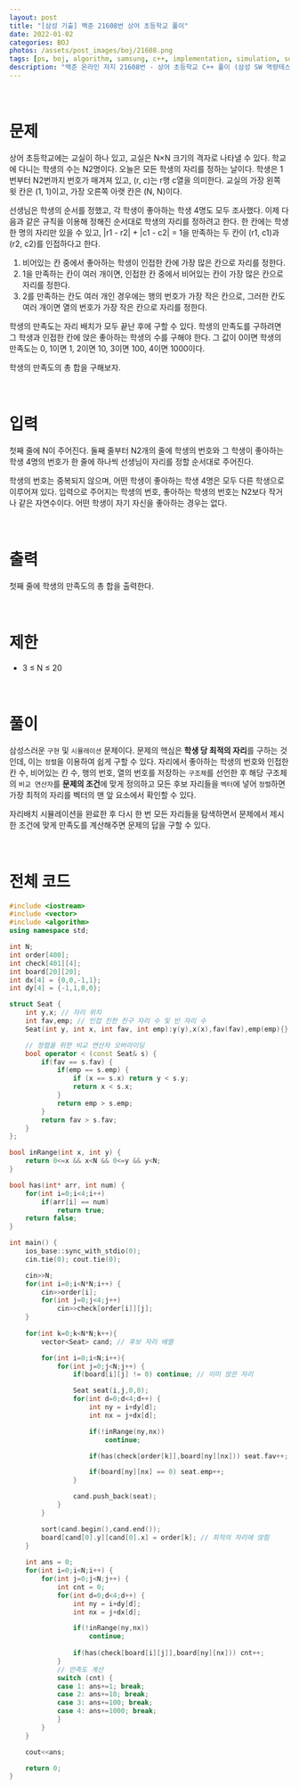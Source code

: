```yaml
---
layout: post
title: "[삼성 기출] 백준 21608번 상어 초등학교 풀이"
date: 2022-01-02
categories: BOJ
photos: /assets/post_images/boj/21608.png
tags: [ps, boj, algorithm, samsung, c++, implementation, simulation, sort]
description: "백준 온라인 저지 21608번 - 상어 초등학교 C++ 풀이 (삼성 SW 역량테스트 기출)"
---
```


<br>

# 문제

상어 초등학교에는 교실이 하나 있고, 교실은 N×N 크기의 격자로 나타낼 수 있다. 학교에 다니는 학생의 수는 N2명이다. 오늘은 모든 학생의 자리를 정하는 날이다. 학생은 1번부터 N2번까지 번호가 매겨져 있고, (r, c)는 r행 c열을 의미한다. 교실의 가장 왼쪽 윗 칸은 (1, 1)이고, 가장 오른쪽 아랫 칸은 (N, N)이다.

선생님은 학생의 순서를 정했고, 각 학생이 좋아하는 학생 4명도 모두 조사했다. 이제 다음과 같은 규칙을 이용해 정해진 순서대로 학생의 자리를 정하려고 한다. 한 칸에는 학생 한 명의 자리만 있을 수 있고, |r1 - r2| + |c1 - c2| = 1을 만족하는 두 칸이 (r1, c1)과 (r2, c2)를 인접하다고 한다.

1. 비어있는 칸 중에서 좋아하는 학생이 인접한 칸에 가장 많은 칸으로 자리를 정한다.
2. 1을 만족하는 칸이 여러 개이면, 인접한 칸 중에서 비어있는 칸이 가장 많은 칸으로 자리를 정한다.
3. 2를 만족하는 칸도 여러 개인 경우에는 행의 번호가 가장 작은 칸으로, 그러한 칸도 여러 개이면 열의 번호가 가장 작은 칸으로 자리를 정한다.

학생의 만족도는 자리 배치가 모두 끝난 후에 구할 수 있다. 학생의 만족도를 구하려면 그 학생과 인접한 칸에 앉은 좋아하는 학생의 수를 구해야 한다. 그 값이 0이면 학생의 만족도는 0, 1이면 1, 2이면 10, 3이면 100, 4이면 1000이다.

학생의 만족도의 총 합을 구해보자.

<br>

# 입력

첫째 줄에 N이 주어진다. 둘째 줄부터 N2개의 줄에 학생의 번호와 그 학생이 좋아하는 학생 4명의 번호가 한 줄에 하나씩 선생님이 자리를 정할 순서대로 주어진다.

학생의 번호는 중복되지 않으며, 어떤 학생이 좋아하는 학생 4명은 모두 다른 학생으로 이루어져 있다. 입력으로 주어지는 학생의 번호, 좋아하는 학생의 번호는 N2보다 작거나 같은 자연수이다. 어떤 학생이 자기 자신을 좋아하는 경우는 없다.

<br>

# 출력

첫째 줄에 학생의 만족도의 총 합을 출력한다.

<br>

# 제한

- 3 ≤ N ≤ 20

<br>

# 풀이

삼성스러운 `구현` 및 `시뮬레이션` 문제이다. 문제의 핵심은 **학생 당 최적의 자리**를 구하는 것인데, 이는 `정렬`을 이용하여 쉽게 구할 수 있다. 자리에서 좋아하는 학생의 번호와 인접한 칸 수, 비어있는 칸 수, 행의 번호, 열의 번호를 저장하는 `구조체`를 선언한 후 해당 구조체의 `비교 연산자`를 **문제의 조건**에 맞게 정의하고 모든 후보 자리들을 `벡터`에 넣어 `정렬`하면 가장 최적의 자리를 벡터의 맨 앞 요소에서 확인할 수 있다.

자리배치 시뮬레이션을 완료한 후 다시 한 번 모든 자리들을 탐색하면서 문제에서 제시한 조건에 맞게 만족도를 계산해주면 문제의 답을 구할 수 있다.

<br>

# 전체 코드

```c++
#include <iostream>
#include <vector>
#include <algorithm>
using namespace std;

int N;
int order[400];
int check[401][4];
int board[20][20];
int dx[4] = {0,0,-1,1};
int dy[4] = {-1,1,0,0};

struct Seat {
    int y,x; // 자리 위치
    int fav,emp; // 인접 친한 친구 자리 수 및 빈 자리 수
    Seat(int y, int x, int fav, int emp):y(y),x(x),fav(fav),emp(emp){}

    // 정렬을 위한 비교 연산자 오버라이딩
    bool operator < (const Seat& s) {
        if(fav == s.fav) {
            if(emp == s.emp) {
                if (x == s.x) return y < s.y;
                return x < s.x;
            }
            return emp > s.emp;
        }
        return fav > s.fav;
    }
};

bool inRange(int x, int y) {
    return 0<=x && x<N && 0<=y && y<N;
}

bool has(int* arr, int num) {
    for(int i=0;i<4;i++)
        if(arr[i] == num)
            return true;
    return false;
}

int main() {
    ios_base::sync_with_stdio(0);
    cin.tie(0); cout.tie(0);

    cin>>N;
    for(int i=0;i<N*N;i++) {
        cin>>order[i];
        for(int j=0;j<4;j++)
            cin>>check[order[i]][j];
    }       
    
    for(int k=0;k<N*N;k++){
        vector<Seat> cand; // 후보 자리 배열

        for(int i=0;i<N;i++){
            for(int j=0;j<N;j++) {
                if(board[i][j] != 0) continue; // 이미 앉은 자리

                Seat seat(i,j,0,0);
                for(int d=0;d<4;d++) {
                    int ny = i+dy[d];
                    int nx = j+dx[d];

                    if(!inRange(ny,nx))
                        continue;

                    if(has(check[order[k]],board[ny][nx])) seat.fav++;

                    if(board[ny][nx] == 0) seat.emp++;
                }

                cand.push_back(seat);
            }
        }

        sort(cand.begin(),cand.end());
        board[cand[0].y][cand[0].x] = order[k]; // 최적의 자리에 앉힘
    }
    
    int ans = 0;
    for(int i=0;i<N;i++) {
        for(int j=0;j<N;j++) {
            int cnt = 0;
            for(int d=0;d<4;d++) {
                int ny = i+dy[d];
                int nx = j+dx[d];

                if(!inRange(ny,nx))
                    continue;
                    
                if(has(check[board[i][j]],board[ny][nx])) cnt++;
            }
            // 만족도 계산
            switch (cnt) {
            case 1: ans+=1; break;
            case 2: ans+=10; break;
            case 3: ans+=100; break;
            case 4: ans+=1000; break;
            }
        }
    }

    cout<<ans;

    return 0;
}
```